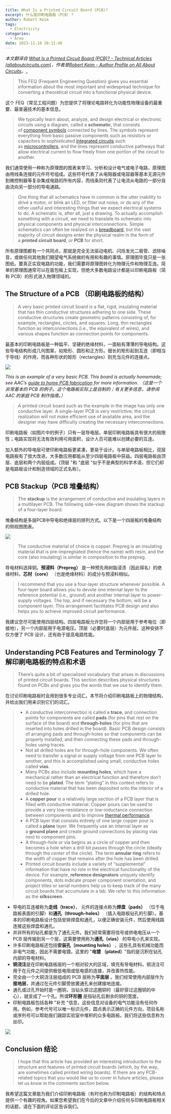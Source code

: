 ```yaml
---
title: What Is a Printed Circuit Board (PCB)?
excerpt: 什么是印刷电路板（PCB）？
author: Robert Keim
tags:
  - Electricity
categories:
  - Area
date: 2023-11-18 20:11:40 
---
```


_本文翻译自 [What Is a Printed Circuit Board (PCB)? - Technical Articles (allaboutcircuits.com)](https://www.allaboutcircuits.com/technical-articles/what-is-a-printed-circuit-board-pcb/)，作者是[Robert Keim - Author Profile on All About Circuits](https://www.allaboutcircuits.com/author/robert-keim)。__

> This FEQ (Frequent Engineering Question) gives you essential information about the most important and widespread technique for converting a theoretical circuit into a functional physical device.

这个 FEQ（常见工程问题）为您提供了将理论电路转化为功能性物理设备的最重要、最普遍技术的基本信息。

> We typically learn about, analyze, and design electrical or electronic circuits using a diagram, called a **schematic**, that consists of [component symbols](https://www.allaboutcircuits.com/technical-articles/schematic-symbols-electronic-components-passives-resistors-capacitors/) connected by lines. The symbols represent everything from basic passive components such as resistors or capacitors to sophisticated [integrated circuits](https://www.allaboutcircuits.com/video-tutorials/introduction-to-integrated-circuits/) such as [microcontrollers](https://www.allaboutcircuits.com/technical-articles/what-is-a-microcontroller-introduction-component-characteristics-component/), and the lines represent conductive pathways that allow electrical current to flow freely from one portion of the circuit to another.

我们通常使用一种称为原理图的图表来学习、分析和设计电气或电子电路，原理图由用线条连接的元件符号组成。这些符号代表了从电阻器或电容器等基本无源元件到微控制器等复杂集成电路的所有内容，而线条则代表了让电流从电路的一部分自由流向另一部分的导电通路。


> One thing that all schematics have in common is the utter inability to drive a motor, or blink an LED, or filter out noise, or do any of the other useful and interesting things that we expect electrical systems to do. A schematic is, after all, just a drawing. To actually accomplish something with a circuit, we need to translate its schematic into physical components and physical interconnections. Simple schematics can often be realized on a [breadboard](https://www.allaboutcircuits.com/textbook/direct-current/chpt-5/building-simple-resistor-circuits/), but the vast majority of circuit designs enter the physical realm in the form of a **printed circuit board**, or **PCB** for short.


所有原理图都有一个共同点，那就是完全无法驱动电机、闪烁发光二极管、滤除噪音，或做任何其他我们期望电气系统做的有用和有趣的事情。原理图毕竟只是一张图纸。要真正实现电路的功能，我们需要将原理图转化为物理元件和物理互连。简单的原理图通常可以在面包板上实现，但绝大多数电路设计都是以印刷电路板（简称 PCB）的形式进入物理领域的。



## The Structure of a PCB （印刷电路板的结构）


> A very basic printed circuit board is a flat, rigid, insulating material that has thin conductive structures adhering to one side. These conductive structures create geometric patterns consisting of, for example, rectangles, circles, and squares. Long, thin rectangles function as interconnections (i.e., the equivalent of wires), and various shapes function as connection points for components.


最基本的印刷电路板是一种扁平、坚硬的绝缘材料，一面粘有薄薄的导电结构。这些导电结构形成几何图案，如矩形、圆形和正方形。细长的矩形起到互连（即相当于导线）的作用，而各种形状的矩形（rectangles）则充当元件的连接点。



![](https://www.allaboutcircuits.com/uploads/articles/what-is-a-printed-circuit-board-pcb-rk-aac-image1.jpg)

_This is an example of a very basic PCB. This board is actually homemade; see AAC’s [guide to home PCB fabrication](https://www.allaboutcircuits.com/projects/home-pcb-fabrication/) for more information. （这是一个非常基本的 PCB 的例子。这个电路板实际上是自制的；有关更多信息，请参阅 AAC 的家庭 PCB 制作指南。）_ 


> A printed circuit board such as the example in the image has only one conductive layer. A single-layer PCB is very restrictive; the circuit realization will not make efficient use of available area, and the designer may have difficulty creating the necessary interconnections.


印刷电路板（如图片中的例子）只有一层导电层。单层印刷电路板具有很大的局限性；电路实现将无法有效利用可用面积，设计人员可能难以创建必要的互连。

加入额外的导电层可使印刷电路板更紧凑，更易于设计。与单层电路板相比，双层电路板有了很大改进，大多数应用都能从至少四层电路板中获益。四层电路板由顶层、底层和两个内层组成。(顶层 "和 "底层 "似乎不是典型的科学术语，但它们却是电路板设计和制造领域的正式名称）。

## PCB Stackup（PCB 堆叠结构）

> The **stackup** is the arrangement of conductive and insulating layers in a multilayer PCB. The following side-view diagram shows the stackup of a four-layer board.

堆叠结构是多层PCB中导电和绝缘层的排列方式。以下是一个四层板的堆叠结构的侧视图图表。

![](https://www.allaboutcircuits.com/uploads/articles/what-is-a-printed-circuit-board-pcb-rk-aac-image2.jpg)  


> The conductive material of choice is copper. Prepreg is an insulating material that is pre-impregnated (hence the name) with resin, and the core (also insulating) is similar in composition to the prepreg.  

导电材料选择铜。**预浸料（Prepreg）** 是一种预先用树脂浸渍（因此得名）的绝缘材料，**芯材（core）** （也是绝缘材料）的成分与预浸料相似。 


> I recommend that you use a four-layer structure whenever possible. A four-layer board allows you to devote one internal layer to the reference potential (i.e., ground) and another internal layer to power-supply voltages. The top, and if necessary the bottom, will be a component layer. This arrangement facilitates PCB design and also helps you to achieve improved circuit performance.

我建议您尽可能使用四层结构。四层电路板允许您将一个内部层用于参考电位（即接地），另一个内部层用于电源电压。顶层（必要时底层）为元件层。这种安排不仅方便了 PCB 设计，还有助于提高电路性能。



## Understanding PCB Features and Terminology 了解印刷电路板的特点和术语

> There’s quite a bit of specialized vocabulary that arises in discussions of printed circuit boards. This section describes physical structures found on PCBs and gives you the words that we use to identify them.

在讨论印刷电路板时会用到很多专业词汇。本节将介绍印刷电路板上的物理结构，并给出我们用来识别它们的词汇。

> - A conductive interconnection is called a **trace**, and connection points for components are called **pads** (for pins that rest on the surface of the board) and **through-holes** (for pins that are inserted into holes drilled in the board). Basic PCB design consists of arranging pads and through-holes so that components can be properly installed, and then connecting these pads and through-holes using traces.
> - Not all drilled holes are for through-hole components. We often need to transfer a signal or supply voltage from one PCB layer to another, and this is accomplished using small, conductive holes called **vias**.
> - Many PCBs also include **mounting holes**, which have a mechanical rather than an electrical function and therefore don’t need to be **plated**. The term “plating” in this context refers to conductive material that has been deposited onto the interior of a drilled hole.
> - A **copper pour** is a relatively large section of a PCB layer that is filled with conductive material. Copper pours can be used to provide a very low-resistance or low-inductance connection between components and to improve [thermal performance](https://www.allaboutcircuits.com/technical-articles/pcb-thermal-management-techniques/).
> - A PCB layer that consists entirely of one large copper pour is called a **plane** layer. We frequently use an internal layer as a **ground plane** and create ground connections by placing vias next to component pins.
> - A through-hole or via begins as a circle of copper and then becomes a hole when a drill bit passes through the circle (ideally through the _center_ of the circle). The term **annular ring** refers to the width of copper that remains after the hole has been drilled.
> - Printed circuit boards include a variety of “supplemental” information that have no role in the electrical functionality of the device. For example, **reference designators** uniquely identify components, dots indicate proper component orientation, and project titles or serial numbers help us to keep track of the many circuit boards that accumulate in a lab. We refer to this information as the **silkscreen**.

- 导电的互连被称为**走线（trace）**， 元件的连接点称为**焊盘（pads）** （位于电路板表面的引脚）和**通孔（through-holes）** （插入电路板钻孔的引脚）。基本的印刷电路板设计包括安排焊盘和通孔，以便正确安装元件，然后使用线路连接这些焊盘和通孔。
- 并非所有的钻孔都是为了通孔元件。我们经常需要将信号或供电电压从一个 PCB 层传输到另一个层，这需要使用称为**通孔（vias）** 的导电小孔来实现。
- 许多印刷电路板还包括**安装孔（mounting holes）** ，这些孔具有机械功能而非电气功能，因此不需要电镀。这里的 "**电镀 （plated）**"指的是沉积在钻孔内部的导电材料。
- **铜浇注**是在印刷电路板层的一个相对较大的区域，填充有导电材料。铜浇注可用于在元件之间提供极低电阻或低电感的连接，并改善热性能。
- 完全由一个大铜浇注层组成的 PCB 层称为**平面层** 。我们经常使用内部层作为**接地层**，并通过在元件引脚旁放置通孔来创建接地连接。
- 通孔或过孔开始时是一圈铜，当钻头穿过这圈铜时（最好穿过这圈铜的中心），就变成了一个孔。所谓**环形圈** 是指钻孔后剩余的铜的宽度。
- 印制电路板包括各种 "补充 "信息，这些信息对设备的电气功能没有任何作用。例如，参考代号可以唯一标识元件，圆点表示正确的元件方向，项目名称或序列号可以帮助我们跟踪实验室中堆积的众多电路板。我们将这些信息称为丝印。
  
![](https://www.allaboutcircuits.com/uploads/articles/what-is-a-printed-circuit-board-pcb-rk-aac-image3.jpg)



## Conclusion 结论

> I hope that this article has provided an interesting introduction to the structure and features of printed circuit boards (which, by the way, are sometimes called printed wiring boards). If there are any PCB-related topics that you would like us to cover in future articles, please let us know in the comments section below.

我希望这篇文章能为我们介绍印刷电路板（有时也称为印制电路板）的结构和特点提供一个有趣的视角。如果您希望我们在今后的文章中介绍任何与印刷电路板相关的话题，请在下面的评论区告诉我们。





